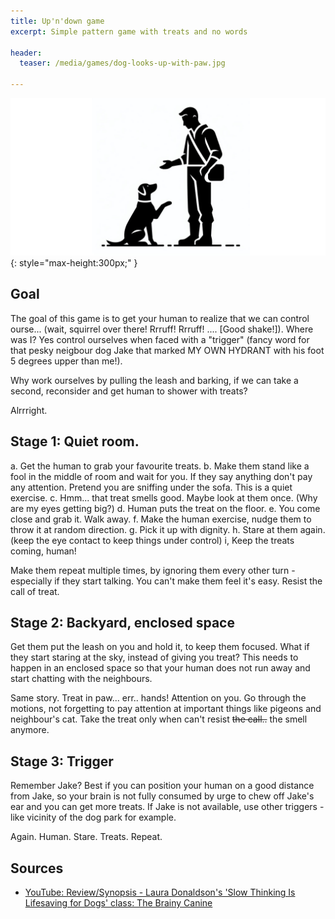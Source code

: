 ```yaml
---
title: Up'n'down game
excerpt: Simple pattern game with treats and no words

header:
  teaser: /media/games/dog-looks-up-with-paw.jpg

---
```



![Dog Playing](/media/games/dog-looks-up-with-paw.jpg){: style="max-height:300px;" }

## Goal
The goal of this game is to get your human to realize that we can control ourse... (wait, squirrel over there! Rrruff! Rrruff! .... [Good shake!]). Where was I? Yes control ourselves when faced with a "trigger" (fancy word for that pesky neigbour dog Jake that marked MY OWN HYDRANT with his foot 5 degrees upper than me!). 

Why work ourselves by pulling the leash and barking, if we can take a second, reconsider and get human to shower with treats?

Alrrright. 

## Stage 1: Quiet room. 

a. Get the human to grab your favourite treats. 
b. Make them stand like a fool in the middle of room and wait for you. If they say anything don't pay any attention. Pretend you are sniffing under the sofa. This is a quiet exercise.
c. Hmm... that treat smells good. Maybe look at them once. (Why are my eyes getting big?)
d. Human puts the treat on the floor. 
e. You come close and grab it. Walk away.
f. Make the human exercise, nudge them to throw it at random direction. 
g. Pick it up with dignity. 
h. Stare at them again. (keep the eye contact to keep things under control) 
i, Keep the treats coming, human!

Make them repeat multiple times, by ignoring them every other turn - especially if they start talking. You can't make them feel it's easy. Resist the call of treat.


## Stage 2: Backyard, enclosed space 

Get them put the leash on you and hold it, to keep them focused. What if they start staring at the sky, instead of giving you treat? This needs to happen in an enclosed space so that your human does not run away and start chatting with the neighbours.

Same story. Treat in paw... err.. hands! Attention on you. Go through the motions, not forgetting to pay attention at important things like pigeons and neighbour's cat. Take the treat only when can't resist ~~the call..~~ the smell anymore.


## Stage 3: Trigger
Remember Jake? Best if you can position your human on a good distance from Jake, so your brain is not fully consumed by urge to chew off Jake's ear and you can get more treats. If Jake is not available, use other triggers - like vicinity of the dog park for example.  

Again. Human. Stare. Treats. Repeat.


## Sources
- [YouTube: Review/Synopsis - Laura Donaldson's 'Slow Thinking Is Lifesaving for Dogs' class: The Brainy Canine](https://www.youtube.com/watch?v=l3noLRrwkgU)
